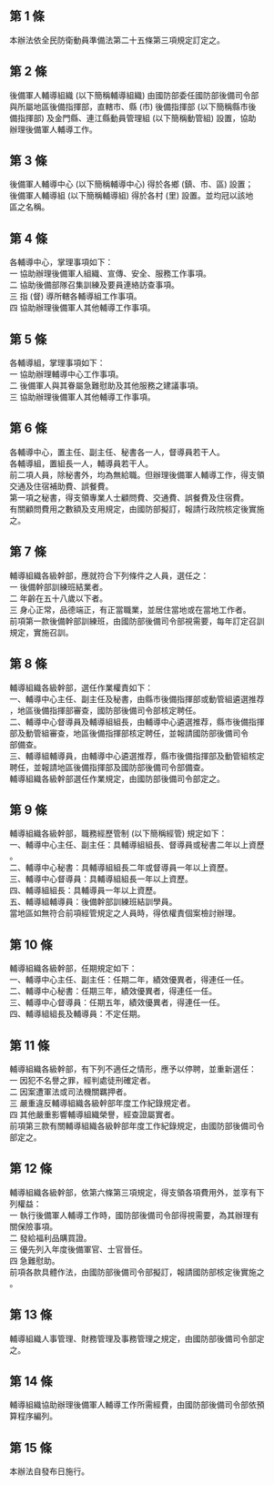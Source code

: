 第 1 條
-------
本辦法依全民防衛動員準備法第二十五條第三項規定訂定之。

第 2 條
-------
後備軍人輔導組織 (以下簡稱輔導組織) 由國防部委任國防部後備司令部  
與所屬地區後備指揮部，直轄市、縣 (市) 後備指揮部 (以下簡稱縣市後  
備指揮部) 及金門縣、連江縣動員管理組 (以下簡稱動管組) 設置，協助  
辦理後備軍人輔導工作。

第 3 條
-------
後備軍人輔導中心 (以下簡稱輔導中心) 得於各鄉 (鎮、市、區) 設置；  
後備軍人輔導組 (以下簡稱輔導組) 得於各村 (里) 設置。並均冠以該地  
區之名稱。

第 4 條
-------
各輔導中心，掌理事項如下：  
一  協助辦理後備軍人組織、宣傳、安全、服務工作事項。  
二  協助後備部隊召集訓練及要員連絡訪查事項。  
三  指 (督) 導所轄各輔導組工作事項。  
四  協助辦理後備軍人其他輔導工作事項。

第 5 條
-------
各輔導組，掌理事項如下：  
一  協助辦理輔導中心工作事項。  
二  後備軍人與其眷屬急難慰助及其他服務之建議事項。  
三  協助辦理後備軍人其他輔導工作事項。

第 6 條
-------
各輔導中心，置主任、副主任、秘書各一人，督導員若干人。  
各輔導組，置組長一人，輔導員若干人。  
前二項人員，除秘書外，均為無給職。但辦理後備軍人輔導工作，得支領  
交通及住宿補助費、誤餐費。  
第一項之秘書，得支領專業人士顧問費、交通費、誤餐費及住宿費。  
有關顧問費用之數額及支用規定，由國防部擬訂，報請行政院核定後實施  
之。

第 7 條
-------
輔導組織各級幹部，應就符合下列條件之人員，選任之：  
一  後備幹部訓練班結業者。  
二  年齡在五十八歲以下者。  
三  身心正常，品德端正，有正當職業，並居住當地或在當地工作者。  
前項第一款後備幹部訓練班，由國防部後備司令部視需要，每年訂定召訓  
規定，實施召訓。

第 8 條
-------
輔導組織各級幹部，選任作業權責如下：  
一、輔導中心主任、副主任及秘書，由縣市後備指揮部或動管組遴選推荐  
    ，地區後備指揮部審查，國防部後備司令部核定聘任。  
二、輔導中心督導員及輔導組組長，由輔導中心遴選推荐，縣市後備指揮  
    部及動管組審查，地區後備指揮部核定聘任，並報請國防部後備司令  
    部備查。  
三、輔導組輔導員，由輔導中心遴選推荐，縣市後備指揮部及動管組核定  
    聘任，並報請地區後備指揮部及國防部後備司令部備查。  
輔導組織各級幹部選任作業規定，由國防部後備司令部定之。

第 9 條
-------
輔導組織各級幹部，職務經歷管制 (以下簡稱經管) 規定如下：  
一、輔導中心主任、副主任：具輔導組組長、督導員或秘書二年以上資歷  
    。  
二、輔導中心秘書：具輔導組組長二年或督導員一年以上資歷。  
三、輔導中心督導員：具輔導組組長一年以上資歷。  
四、輔導組組長：具輔導員一年以上資歷。  
五、輔導組輔導員：後備幹部訓練班結訓學員。  
當地區如無符合前項經管規定之人員時，得依權責個案檢討辦理。

第 10 條
--------
輔導組織各級幹部，任期規定如下：  
一、輔導中心主任、副主任：任期二年，績效優異者，得連任一任。  
二、輔導中心秘書：任期三年，績效優異者，得連任一任。  
三、輔導中心督導員：任期五年，績效優異者，得連任一任。  
四、輔導組組長及輔導員：不定任期。

第 11 條
--------
輔導組織各級幹部，有下列不適任之情形，應予以停聘，並重新選任：  
一  因犯不名譽之罪，經判處徒刑確定者。  
二  因案遭軍法或司法機關羈押者。  
三  嚴重違反輔導組織各級幹部年度工作紀錄規定者。  
四  其他嚴重影響輔導組織榮譽，經查證屬實者。  
前項第三款有關輔導組織各級幹部年度工作紀錄規定，由國防部後備司令  
部定之。

第 12 條
--------
輔導組織各級幹部，依第六條第三項規定，得支領各項費用外，並享有下  
列權益：  
一  執行後備軍人輔導工作時，國防部後備司令部得視需要，為其辦理有  
    關保險事項。  
二  發給福利品購買證。  
三  優先列入年度後備軍官、士官晉任。  
四  急難慰助。  
前項各款具體作法，由國防部後備司令部擬訂，報請國防部核定後實施之  
。

第 13 條
--------
輔導組織人事管理、財務管理及事務管理之規定，由國防部後備司令部定  
之。

第 14 條
--------
輔導組織協助辦理後備軍人輔導工作所需經費，由國防部後備司令部依預  
算程序編列。

第 15 條
--------
本辦法自發布日施行。

